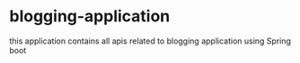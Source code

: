 # blogging-application
this application contains all apis related to blogging application using Spring boot 
